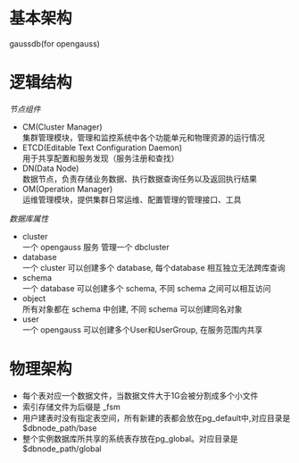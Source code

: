 # 基本架构
gaussdb(for opengauss)

# 逻辑结构
*节点组件*
- CM(Cluster Manager)    
  集群管理模块，管理和监控系统中各个功能单元和物理资源的运行情况
- ETCD(Editable Text Configuration Daemon)     
  用于共享配置和服务发现（服务注册和查找）
- DN(Data Node)     
  数据节点，负责存储业务数据、执行数据查询任务以及返回执行结果
- OM(Operation Manager)    
  运维管理模块，提供集群日常运维、配置管理的管理接口、工具

*数据库属性*
- cluster     
  一个 opengauss 服务 管理一个 dbcluster
- database     
  一个 cluster 可以创建多个 database, 每个database 相互独立无法跨库查询
- schema     
  一个 database 可以创建多个 schema, 不同 schema 之间可以相互访问
- object     
  所有对象都在 schema 中创建, 不同 schema 可以创建同名对象
- user     
  一个 opengauss 可以创建多个User和UserGroup, 在服务范围内共享

# 物理架构
- 每个表对应一个数据文件，当数据文件大于1G会被分割成多个小文件
- 索引存储文件为后缀是 _fsm
- 用户建表时没有指定表空间，所有新建的表都会放在pg_default中,对应目录是 $dbnode_path/base
- 整个实例数据库所共享的系统表存放在pg_global。对应目录是 $dbnode_path/global
